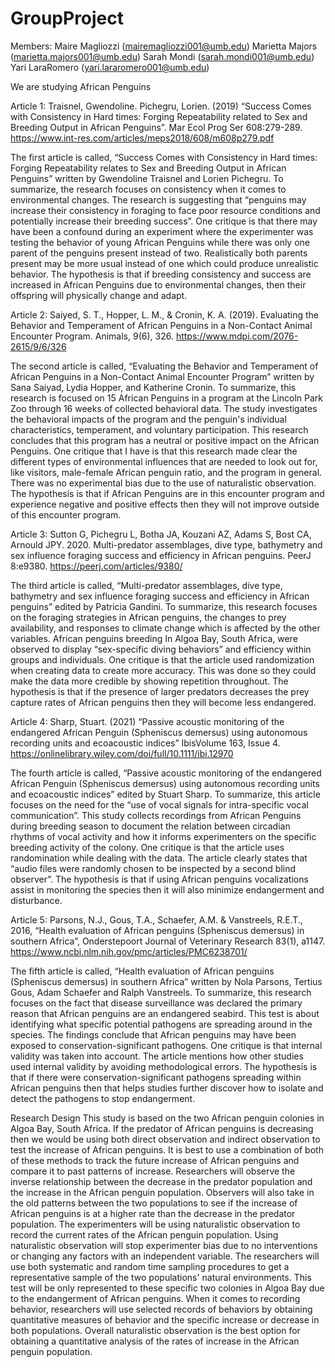 # GroupProject
Members: 
Maire Magliozzi (mairemagliozzi001@umb.edu)
Marietta Majors (marietta.majors001@umb.edu)
Sarah Mondi (sarah.mondi001@umb.edu)
Yari LaraRomero (yari.lararomero001@umb.edu)

We are studying African Penguins

Article 1: Traisnel, Gwendoline. Pichegru, Lorien. (2019) “Success Comes with Consistency in Hard times: Forging Repeatability related to Sex and Breeding Output in African Penguins”. Mar Ecol Prog Ser 608:279-289. https://www.int-res.com/articles/meps2018/608/m608p279.pdf

The first article is called, “Success Comes with Consistency in Hard times: Forging Repeatability relates to Sex and Breeding Output in African Penguins” written by Gwendoline Traisnel and Lorien Pichegru. To summarize, the research focuses on consistency when it comes to environmental changes. The research is suggesting that “penguins may increase their consistency in foraging to face poor resource conditions and potentially increase their breeding success”. One critique is that there may have been a confound during an experiment where the experimenter was testing the behavior of young African Penguins while there was only one parent of the penguins present instead of two. Realistically both parents present may be more usual instead of one which could produce unrealistic behavior. The hypothesis is that if breeding consistency and success are increased in African Penguins due to environmental changes, then their offspring will physically change and adapt.

Article 2: Saiyed, S. T., Hopper, L. M., & Cronin, K. A. (2019). Evaluating the Behavior and Temperament of African Penguins in a Non-Contact Animal Encounter Program. Animals, 9(6), 326. https://www.mdpi.com/2076-2615/9/6/326 

The second article is called, “Evaluating the Behavior and Temperament of African Penguins in a Non-Contact Animal Encounter Program” written by Sana Saiyad, Lydia Hopper, and Katherine Cronin. To summarize, this research is focused on 15 African Penguins in a program at the Lincoln Park Zoo through 16 weeks of collected behavioral data. The study investigates the behavioral impacts of the program and the penguin's individual characteristics, temperament, and voluntary participation. This research concludes that this program has a neutral or positive impact on the African Penguins. One critique that I have is that this research made clear the different types of environmental influences that are needed to look out for, like visitors, male-female African penguin ratio, and the program in general. There was no experimental bias due to the use of naturalistic observation. The hypothesis is that if African Penguins are in this encounter program and experience negative and positive effects then they will not improve outside of this encounter program. 

Article 3: Sutton G, Pichegru L, Botha JA, Kouzani AZ, Adams S, Bost CA, Arnould JPY. 2020. Multi-predator assemblages, dive type, bathymetry and sex influence foraging success and efficiency in African penguins. PeerJ 8:e9380. https://peerj.com/articles/9380/ 

The third article is called, “Multi-predator assemblages, dive type, bathymetry and sex influence foraging success and efficiency in African penguins” edited by Patricia Gandini. To summarize, this research focuses on the foraging strategies in African penguins, the changes to prey availability, and responses to climate change which is affected by the other variables. African penguins breeding In Algoa Bay, South Africa, were observed to display “sex-specific diving behaviors” and efficiency within groups and individuals. One critique is that the article used randomization when creating data to create more accuracy. This was done so they could make the data more credible by showing repetition throughout. The hypothesis is that if the presence of larger predators decreases the prey capture rates of African penguins then they will become less endangered. 

Article 4: Sharp, Stuart. (2021) “Passive acoustic monitoring of the endangered African Penguin (Spheniscus demersus) using autonomous recording units and ecoacoustic indices” IbisVolume 163, Issue 4.   https://onlinelibrary.wiley.com/doi/full/10.1111/ibi.12970 

The fourth article is called, “Passive acoustic monitoring of the endangered African Penguin (Spheniscus demersus) using autonomous recording units and ecoacoustic indices” edited by Stuart Sharp. To summarize, this article focuses on the need for the “use of vocal signals for intra-specific vocal communication”. This study collects recordings from African Penguins during breeding season to document the relation between circadian rhythms of vocal activity and how it informs experimenters on the specific breeding activity of the colony. One critique is that the article uses randomination while dealing with the data. The article clearly states that “audio files were randomly chosen to be inspected by a second blind observer”. The hypothesis is that if using African penguins vocalizations assist in monitoring the species then it will also minimize endangerment and disturbance. 

Article 5: Parsons, N.J., Gous, T.A., Schaefer, A.M. & Vanstreels, R.E.T., 2016, “Health evaluation of African penguins (Spheniscus demersus) in southern Africa”, Onderstepoort Journal of Veterinary Research 83(1), a1147. https://www.ncbi.nlm.nih.gov/pmc/articles/PMC6238701/ 

The fifth article is called, “Health evaluation of African penguins (Spheniscus demersus) in southern Africa” written by Nola Parsons, Tertius Gous, Adam Schaefer and Ralph Vanstreels. To summarize, this research focuses on the fact that disease surveillance was declared the primary reason that African penguins are an endangered seabird. This test is about identifying what specific potential pathogens are spreading around in the species. The findings conclude that African penguins may have been exposed to conservation-significant pathogens. One critique is that internal validity was taken into account. The article mentions how other studies used internal validity by avoiding methodological errors. The hypothesis is that if there were conservation-significant pathogens spreading within African penguins then that helps studies further discover how to isolate and detect the pathogens to stop endangerment. 

Research Design
This study is based on the two African penguin colonies in Algoa Bay, South Africa. If the predator of African penguins is decreasing then we would be using both direct observation and indirect observation to test the increase of African penguins. It is best to use a combination of both of these methods to track the future increase of African penguins and compare it to past patterns of increase.  Researchers will observe the inverse relationship between the decrease in the predator population and the increase in the African penguin population. Observers will also take in the old patterns between the two populations to see if the increase of African penguins is at a higher rate than the decrease in the predator population. The experimenters will be using naturalistic observation to record the current rates of the African penguin population. Using naturalistic observation will stop experimenter bias due to no interventions or changing any factors with an independent variable. The researchers will use both systematic and random time sampling procedures to get a representative sample of the two populations' natural environments. This test will be only represented to these specific two colonies in Algoa Bay due to the endangerment of African penguins. When it comes to recording behavior, researchers will use selected records of behaviors by obtaining quantitative measures of behavior and the specific increase or decrease in both populations. Overall naturalistic observation is the best option for obtaining a quantitative analysis of the rates of increase in the African penguin population. 
